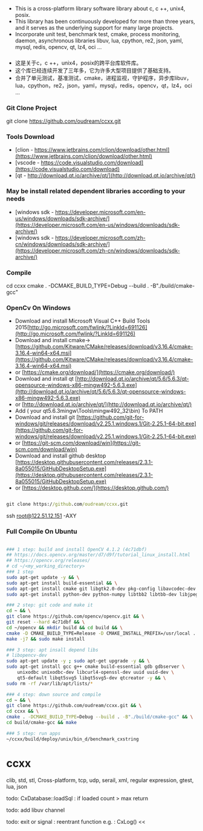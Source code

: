 
### 
- This is a cross-platform library software library about c, c ++, unix4, posix. 
- This library has been continuously developed for more than three years, and it serves as the underlying support for many large projects. 
- Incorporate unit test, benchmark test, cmake, process monitoring, daemon, asynchronous libraries libuv, lua, cpython, re2, json, yaml, mysql, redis, opencv, qt, lz4, oci ...

### 
- 这是关于c，c ++，unix4，posix的跨平台库软件库。 
- 这个库已经连续开发了三年多，它为许多大型项目提供了基础支持。 
- 合并了单元测试，基准测试，cmake，进程监视，守护程序，异步库libuv，lua，cpython，re2，json，yaml，mysql，redis，opencv，qt，lz4，oci ...

### Git Clone Project 
git clone https://github.com/oudream/ccxx.git

### Tools Download
- [clion - https://www.jetbrains.com/clion/download/other.html](https://www.jetbrains.com/clion/download/other.html)
- [vscode - https://code.visualstudio.com/download](https://code.visualstudio.com/download)
- [qt - http://download.qt.io/archive/qt/](http://download.qt.io/archive/qt/)

### May be install related dependent libraries according to your needs
- [windows sdk - https://developer.microsoft.com/en-us/windows/downloads/sdk-archive/](https://developer.microsoft.com/en-us/windows/downloads/sdk-archive/)
- [windows sdk - https://developer.microsoft.com/zh-cn/windows/downloads/sdk-archive/](https://developer.microsoft.com/zh-cn/windows/downloads/sdk-archive/)

### Compile
cd ccxx
cmake . -DCMAKE_BUILD_TYPE=Debug --build . -B"./build/cmake-gcc"

### OpenCv On Windows
- Download and install Microsoft Visual C++ Build Tools 2015[http://go.microsoft.com/fwlink/?LinkId=691126](http://go.microsoft.com/fwlink/?LinkId=691126)
- Download and install cmake-> [https://github.com/Kitware/CMake/releases/download/v3.16.4/cmake-3.16.4-win64-x64.msi](https://github.com/Kitware/CMake/releases/download/v3.16.4/cmake-3.16.4-win64-x64.msi)
- or [https://cmake.org/download/](https://cmake.org/download/)
- Download and install qt [http://download.qt.io/archive/qt/5.6/5.6.3/qt-opensource-windows-x86-mingw492-5.6.3.exe](http://download.qt.io/archive/qt/5.6/5.6.3/qt-opensource-windows-x86-mingw492-5.6.3.exe)
- or [http://download.qt.io/archive/qt/](http://download.qt.io/archive/qt/)
- Add ( your qt5.6.3mingw\Tools\mingw492_32\bin) To PATH
- Download and install git [https://github.com/git-for-windows/git/releases/download/v2.25.1.windows.1/Git-2.25.1-64-bit.exe](https://github.com/git-for-windows/git/releases/download/v2.25.1.windows.1/Git-2.25.1-64-bit.exe)
- or [https://git-scm.com/download/win](https://git-scm.com/download/win) 
- Download and install github desktop [https://desktop.githubusercontent.com/releases/2.3.1-8a055015/GitHubDesktopSetup.exe](https://desktop.githubusercontent.com/releases/2.3.1-8a055015/GitHubDesktopSetup.exe)
- or [https://desktop.github.com/](https://desktop.github.com/)
```cmd

git clone https://github.com/oudream/ccxx.git


```
ssh root@122.51.12.151 -AXY

### Full Compile On Ubuntu
```bash

### 1 step: build and install OpenCV 4.1.2 (4c71dbf)
## https://docs.opencv.org/master/d7/d9f/tutorial_linux_install.html
## https://opencv.org/releases/
# cd ~/<my_working_directory>
### 1 step
sudo apt-get update -y && \
sudo apt-get install build-essential && \
sudo apt-get install cmake git libgtk2.0-dev pkg-config libavcodec-dev libavformat-dev libswscale-dev && \
sudo apt-get install python-dev python-numpy libtbb2 libtbb-dev libjpeg-dev libpng-dev libtiff-dev libjasper-dev libdc1394-22-dev 

### 2 step: git code and make it
cd ~ && \
git clone https://github.com/opencv/opencv.git && \
git reset --hard 4c71dbf && \
cd ~/opencv && mkdir build && cd build && \
cmake -D CMAKE_BUILD_TYPE=Release -D CMAKE_INSTALL_PREFIX=/usr/local .. && \
make -j7 && sudo make install

### 3 step: apt insall depend libs
# libopencv-dev
sudo apt-get update -y ; sudo apt-get upgrade -y && \
sudo apt-get install gcc g++ cmake build-essential gdb gdbserver \
    unixodbc unixodbc-dev libcurl4-openssl-dev uuid uuid-dev \
    qt5-default libqt5svg5 libqt5svg5-dev qtcreator -y && \
sudo rm -rf /var/lib/apt/lists/*

### 4 step: down source and compile
cd ~ && \
git clone https://github.com/oudream/ccxx.git && \
cd ccxx && \
cmake . -DCMAKE_BUILD_TYPE=Debug --build . -B"./build/cmake-gcc" && \
cd build/cmake-gcc && make

### 5 step: run apps
~/ccxx/build/deploy/unix/bin_d/benchmark_cxstring

```

# ccxx
clib, std, stl, Cross-platform, tcp, udp, serail, xml, regular expression, gtest, lua, json

todo:
CxDatabase::loadSql : if loaded count > max return

todo:
add libuv channel

todo:
exit or signal : reentrant function
e.g. : CxLog() <<

